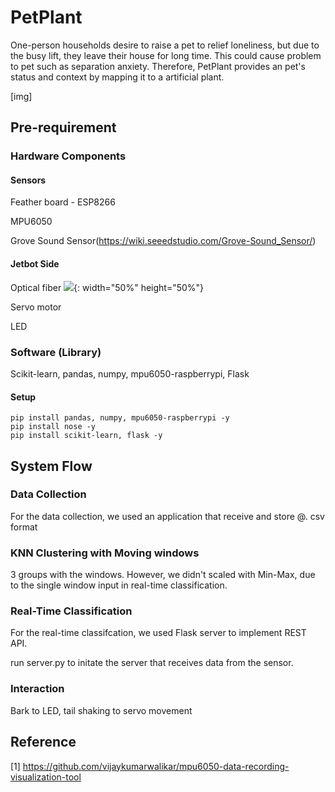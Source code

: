# PetPlant

One-person households desire to raise a pet to relief loneliness, but due to the busy lift, they leave their house for long time.
This could cause problem to pet such as separation anxiety.
Therefore, PetPlant provides an pet's status and context by mapping it to a artificial plant.

[img]

## Pre-requirement
### Hardware Components
#### Sensors
Feather board - ESP8266

MPU6050

Grove Sound Sensor(https://wiki.seeedstudio.com/Grove-Sound_Sensor/)

#### Jetbot Side
Optical fiber
![](https://ae01.alicdn.com/kf/HTB1MD4_PFXXXXXTaXXXq6xXFXXXD/led.jpg){: width="50%" height="50%"}

Servo motor

LED


### Software (Library)
Scikit-learn, pandas, numpy, mpu6050-raspberrypi, Flask

#### Setup
```
pip install pandas, numpy, mpu6050-raspberrypi -y
pip install nose -y
pip install scikit-learn, flask -y
```

## System Flow

### Data Collection
For the data collection, we used an application that receive and store @. <app or code link> csv format

### KNN Clustering with Moving windows
3 groups with the windows. However, we didn't scaled with Min-Max, due to the single window input in real-time classification.

### Real-Time Classification
For the real-time classifcation, we used Flask server to implement REST API.

run server.py to initate the server that receives data from the sensor.

### Interaction
Bark to LED, tail shaking to servo movement

## Reference 
[1] https://github.com/vijaykumarwalikar/mpu6050-data-recording-visualization-tool
